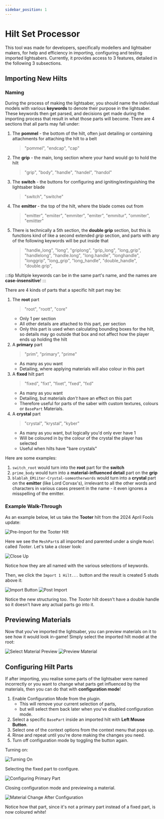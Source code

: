 ```yaml
---
sidebar_position: 1
---
```


# Hilt Set Processor
This tool was made for developers, specifically modellers and lightsaber makers, for help and efficiency in importing, configuring and testing imported lightsabers.
Currently, it provides access to 3 features, detailed in the following 3 subsections.

## Importing New Hilts
### Naming
During the process of making the lightsaber, you should name the individual models with various **keywords** to denote their purpose in the lightsaber.
These keywords then get parsed, and decisions get made during the importing process that result in what those parts will become.
There are 4 sections that all parts may fall under:
1. The **pommel** - the bottom of the hilt, often just detailing or containing attachments for attaching the hilt to a belt
	> "pommel", "endcap", "cap"
2. The **grip** - the main, long section where your hand would go to hold the hilt
	> "grip", "body", "handle", "handel", "handol"
3. The **switch** - the buttons for configuring and igniting/extinguishing the lightsaber blade
	> "switch", "switche"
4. The **emitter** - the top of the hilt, where the blade comes out from
	> "emitter", "emiiter", "emmiter", "emiter", "emmitur", "ommiter", "emiitter"
5. There is technically a 5th section, the **double grip** section, but this is functions kind of like a second extended _grip_ section, and parts with any of the following keywords will be put inside that
	> "handle_long", "long", "griplong", "grip_long", "long_grip", "handlelong", "handle.long", "long.handle", "longhandle", "longgrip", "long_grip", "long_handle", "double_handle", "double.grip",

:::tip
Multiple keywords can be in the same part's name, and the names are **case-insensitive**!
:::

There are 4 kinds of parts that a specific hilt part may be:
1. The **root** part
	> "root", "roott", "core"
	- Only 1 per section
	- All other details are attached to this part, per section
	- Only this part is used when calculating bounding boxes for the hilt, so details may go outside that box and not affect how the player ends up holding the hilt
2. A **primary** part
	> "prim", "primary", "prime"
	- As many as you want
	- Detailing, where applying materials will also colour in this part
3. A **fixed** hilt part
	> "fixed", "fixt", "fixet", "fxed", "fxd"
	- As many as you want
	- Detailing, but materials _don't_ have an effect on this part
	- Therefore useful for parts of the saber with custom textures, colours or `BasePart` Materials.
4. A **crystal** part
	> "crystal", "krystal", "kyber"
	- As many as you want, but logically you'd only ever have 1
	- Will be coloured in by the colour of the crystal the player has selected
	- Useful when hilts have "bare crystals"

Here are some examples:
1. `switch_root` would turn into the **root** part for the **switch**
2. `prime_body` would turn into a **material-influenced detail** part on the **grip**
3. `blablah_EMiiter-Crystal-someotherwords` would turn into a **crystal** part on the **emitter** (like Lord Corvax's), irrelevant to all the other words and characters in various cases present in the name - it even ignores a misspelling of the emitter.

### Example Walk-Through
As an example below, let us take the **Tooter** hilt from the 2024 April Fools update:

![Pre-Import for the Tooter Hilt](./hsp/pre_import.png)

Here we see the `MeshPart`s all imported and parented under a single `Model` called _Tooter_.
Let's take a closer look:

![Close Up](./hsp/pre_import_explorer_close.png)

Notice how they are all named with the various selections of keywords.

Then, we click the `Import 1 Hilt...` button and the result is created 5 studs above it:

![Import Button](./hsp/import_button.png)
![Post Import](./hsp/post_import.png)

Notice the new structuring too.
The _Tooter_ hilt doesn't have a double handle so it doesn't have any actual parts go into it.

## Previewing Materials
Now that you've imported the lightsaber, you can preview materials on it to see how it would look in-game!
Simply select the imported hilt model at the root:

![Select Material Preview](./hsp/pre_preview.png)
![Preview Material](./hsp/post_preview.png)

## Configuring Hilt Parts
If after importing, you realise some parts of the lightsaber were named incorrectly or you want to change what parts get influenced by the materials, then you can do that with **configuration mode**!

1. Enable Configuration Mode from the plugin.
	- This will remove your current selection of parts,
	- but will select them back later when you've disabled configuration mode.
2. Select a specific `BasePart` inside an imported hilt with **Left Mouse Button**.
3. Select one of the context options from the context menu that pops up.
4. Rinse and repeat until you're done making the changes you need.
5. Turn off configuration mode by toggling the button again.

Turning on:

![Turning On](./hsp/config_mode_on.png)

Selecting the fixed part to configure.

![Configuring Primary Part](./hsp/config_mode_prim_part.png)

Closing configuration mode and previewing a material.

![Material Change After Configuration](./hsp/post_config_mode.png)

Notice how that part, since it's not a primary part instead of a fixed part, is now coloured white!